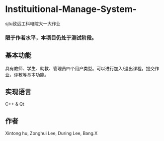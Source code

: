 # Instituitional-Manage-System-
sjtu致远工科电院大一大作业

### 限于作者水平，本项目仍处于测试阶段。

## 基本功能
具有教师、学生、助教、管理员四个用户类型。可以进行加入/退出课程，提交作业，评教等基本功能。

## 实现语言
C++ & Qt

## 作者
Xintong hu, Zonghui Lee, During Lee, Bang.X
